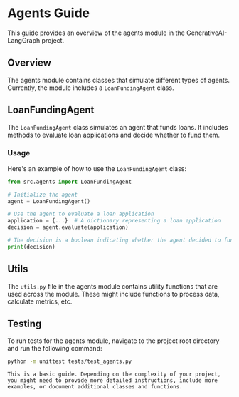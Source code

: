 # Agents Guide

This guide provides an overview of the agents module in the GenerativeAI-LangGraph project.

## Overview

The agents module contains classes that simulate different types of agents. Currently, the module includes a `LoanFundingAgent` class.

## LoanFundingAgent

The `LoanFundingAgent` class simulates an agent that funds loans. It includes methods to evaluate loan applications and decide whether to fund them.

### Usage

Here's an example of how to use the `LoanFundingAgent` class:

```python
from src.agents import LoanFundingAgent

# Initialize the agent
agent = LoanFundingAgent()

# Use the agent to evaluate a loan application
application = {...}  # A dictionary representing a loan application
decision = agent.evaluate(application)

# The decision is a boolean indicating whether the agent decided to fund the loan
print(decision)
```

## Utils

The `utils.py` file in the agents module contains utility functions that are used across the module. These might include functions to process data, calculate metrics, etc.

## Testing

To run tests for the agents module, navigate to the project root directory and run the following command:

```bash
python -m unittest tests/test_agents.py
```
```
This is a basic guide. Depending on the complexity of your project, you might need to provide more detailed instructions, include more examples, or document additional classes and functions.
